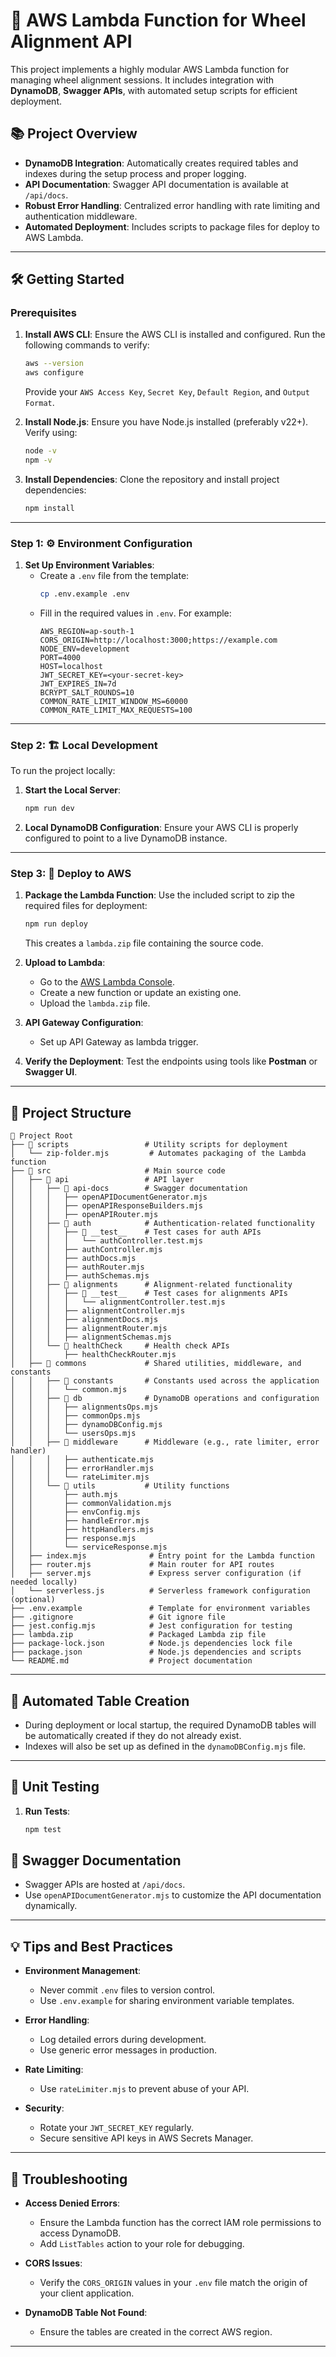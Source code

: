 # 🚀 AWS Lambda Function for Wheel Alignment API

This project implements a highly modular AWS Lambda function for managing wheel alignment sessions. It includes integration with **DynamoDB**, **Swagger APIs**, with automated setup scripts for efficient deployment.


## 📚 Project Overview

- **DynamoDB Integration**: Automatically creates required tables and indexes during the setup process and proper logging.
- **API Documentation**: Swagger API documentation is available at `/api/docs`.
- **Robust Error Handling**: Centralized error handling with rate limiting and authentication middleware.
- **Automated Deployment**: Includes scripts to package files for deploy to AWS Lambda.

---

## 🛠️ Getting Started

### Prerequisites

1. **Install AWS CLI**:
   Ensure the AWS CLI is installed and configured. Run the following commands to verify:
   ```bash
   aws --version
   aws configure
   ```
   Provide your `AWS Access Key`, `Secret Key`, `Default Region`, and `Output Format`.

2. **Install Node.js**:
   Ensure you have Node.js installed (preferably v22+). Verify using:
   ```bash
   node -v
   npm -v
   ```

3. **Install Dependencies**:
   Clone the repository and install project dependencies:
   ```bash
   npm install
   ```

---

### Step 1: ⚙️ Environment Configuration

1. **Set Up Environment Variables**:
   - Create a `.env` file from the template:
     ```bash
     cp .env.example .env
     ```
   - Fill in the required values in `.env`. For example:
     ```env
     AWS_REGION=ap-south-1
     CORS_ORIGIN=http://localhost:3000;https://example.com
     NODE_ENV=development
     PORT=4000
     HOST=localhost
     JWT_SECRET_KEY=<your-secret-key>
     JWT_EXPIRES_IN=7d
     BCRYPT_SALT_ROUNDS=10
     COMMON_RATE_LIMIT_WINDOW_MS=60000
     COMMON_RATE_LIMIT_MAX_REQUESTS=100
     ```

---

### Step 2: 🏗️ Local Development

To run the project locally:

1. **Start the Local Server**:
   ```bash
   npm run dev
   ```

2. **Local DynamoDB Configuration**:
   Ensure your AWS CLI is properly configured to point to a live DynamoDB instance.

---

### Step 3: 🚀 Deploy to AWS

1. **Package the Lambda Function**:
   Use the included script to zip the required files for deployment:
   ```bash
   npm run deploy
   ```
   This creates a `lambda.zip` file containing the source code.

2. **Upload to Lambda**:
   - Go to the [AWS Lambda Console](https://console.aws.amazon.com/lambda/).
   - Create a new function or update an existing one.
   - Upload the `lambda.zip` file.

3. **API Gateway Configuration**:
   - Set up API Gateway as lambda trigger.

4. **Verify the Deployment**:
   Test the endpoints using tools like **Postman** or **Swagger UI**.

---

## 📂 Project Structure

```plaintext
📁 Project Root
├── 📁 scripts                 # Utility scripts for deployment
│   └── zip-folder.mjs         # Automates packaging of the Lambda function
├── 📁 src                     # Main source code
│   ├── 📁 api                 # API layer
│   │   ├── 📁 api-docs        # Swagger documentation
│   │   │   ├── openAPIDocumentGenerator.mjs
│   │   │   ├── openAPIResponseBuilders.mjs
│   │   │   ├── openAPIRouter.mjs
│   │   ├── 📁 auth            # Authentication-related functionality
│   │   │   ├── 📁 __test__    # Test cases for auth APIs
│   │   │   │   └── authController.test.mjs
│   │   │   ├── authController.mjs
│   │   │   ├── authDocs.mjs
│   │   │   ├── authRouter.mjs
│   │   │   ├── authSchemas.mjs
│   │   ├── 📁 alignments      # Alignment-related functionality
│   │   │   ├── 📁 __test__    # Test cases for alignments APIs
│   │   │   │   └── alignmentController.test.mjs
│   │   │   ├── alignmentController.mjs
│   │   │   ├── alignmentDocs.mjs
│   │   │   ├── alignmentRouter.mjs
│   │   │   ├── alignmentSchemas.mjs
│   │   └── 📁 healthCheck     # Health check APIs
│   │       ├── healthCheckRouter.mjs
│   ├── 📁 commons             # Shared utilities, middleware, and constants
│   │   ├── 📁 constants       # Constants used across the application
│   │   │   └── common.mjs
│   │   ├── 📁 db              # DynamoDB operations and configuration
│   │   │   ├── alignmentsOps.mjs
│   │   │   ├── commonOps.mjs
│   │   │   ├── dynamoDBConfig.mjs
│   │   │   └── usersOps.mjs
│   │   ├── 📁 middleware      # Middleware (e.g., rate limiter, error handler)
│   │   │   ├── authenticate.mjs
│   │   │   ├── errorHandler.mjs
│   │   │   └── rateLimiter.mjs
│   │   └── 📁 utils           # Utility functions
│   │       ├── auth.mjs
│   │       ├── commonValidation.mjs
│   │       ├── envConfig.mjs
│   │       ├── handleError.mjs
│   │       ├── httpHandlers.mjs
│   │       ├── response.mjs
│   │       └── serviceResponse.mjs
│   ├── index.mjs              # Entry point for the Lambda function
│   ├── router.mjs             # Main router for API routes
│   ├── server.mjs             # Express server configuration (if needed locally)
│   └── serverless.js          # Serverless framework configuration (optional)
├── .env.example               # Template for environment variables
├── .gitignore                 # Git ignore file
├── jest.config.mjs            # Jest configuration for testing
├── lambda.zip                 # Packaged Lambda zip file
├── package-lock.json          # Node.js dependencies lock file
├── package.json               # Node.js dependencies and scripts
└── README.md                  # Project documentation
```

---

## 🔧 Automated Table Creation

- During deployment or local startup, the required DynamoDB tables will be automatically created if they do not already exist.
- Indexes will also be set up as defined in the `dynamoDBConfig.mjs` file.

---

## 🧪 Unit Testing

1. **Run Tests**:
   ```bash
   npm test
   ```

## 🌟 Swagger Documentation

- Swagger APIs are hosted at `/api/docs`.
- Use `openAPIDocumentGenerator.mjs` to customize the API documentation dynamically.

---

## 💡 Tips and Best Practices

- **Environment Management**:
  - Never commit `.env` files to version control.
  - Use `.env.example` for sharing environment variable templates.

- **Error Handling**:
  - Log detailed errors during development.
  - Use generic error messages in production.

- **Rate Limiting**:
  - Use `rateLimiter.mjs` to prevent abuse of your API.

- **Security**:
  - Rotate your `JWT_SECRET_KEY` regularly.
  - Secure sensitive API keys in AWS Secrets Manager.

---

## 🤔 Troubleshooting

- **Access Denied Errors**:
  - Ensure the Lambda function has the correct IAM role permissions to access DynamoDB.
  - Add `ListTables` action to your role for debugging.

- **CORS Issues**:
  - Verify the `CORS_ORIGIN` values in your `.env` file match the origin of your client application.

- **DynamoDB Table Not Found**:
  - Ensure the tables are created in the correct AWS region.

---